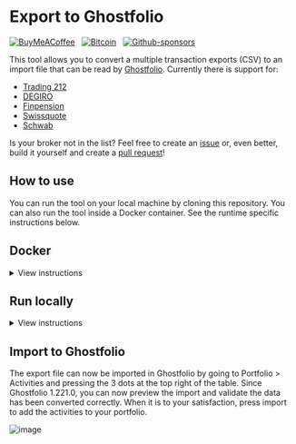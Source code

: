 # Export to Ghostfolio

[![BuyMeACoffee](https://img.shields.io/badge/Buy%20Me%20a%20Coffee-ffdd00?style=for-the-badge&logo=buy-me-a-coffee&logoColor=black)](https://www.buymeacoffee.com/dickw0lff) &nbsp;
[![Bitcoin](https://img.shields.io/badge/Bitcoin-000?style=for-the-badge&logo=bitcoin&logoColor=white)](bc1qsfkpeq8k3zav9g5w7s57gz2l84ju50uu8xqngreuxqas5tz2jrrsndgyth) &nbsp;
[![Github-sponsors](https://img.shields.io/badge/sponsor-30363D?style=for-the-badge&logo=GitHub-Sponsors&logoColor=#EA4AAA)](https://github.com/sponsors/dickwolff) 

This tool allows you to convert a multiple transaction exports (CSV) to an import file that can be read by [Ghostfolio](https://github.com/ghostfolio/ghostfolio/). Currently there is support for:

- [Trading 212](https://trading212.com)
- [DEGIRO](https://degiro.com)
- [Finpension](https://finpension.ch)
- [Swissquote](https://en.swissquote.com/)
- [Schwab]()

Is your broker not in the list? Feel free to create an [issue](https://github.com/dickwolff/Export-To-Ghostfolio/issues/new) or, even better, build it yourself and create a [pull request](https://github.com/dickwolff/Export-To-Ghostfolio/compare)!

## How to use

You can run the tool on your local machine by cloning this repository. You can also run the tool inside a Docker container. See the runtime specific instructions below.

## Docker

<details>
<summary>View instructions</summary>

### System requirements

To run the Docker container you need to have [Docker](https://docs.docker.com/get-docker/) installed on your machine. The image is publishe to [Docker Hub](https://hub.docker.com/r/dickwolff/export-to-ghostfolio). Contrary to the locally run version of the tool, the containerized version tries to determine which file type to process by looking to the header line inside the file. So there is no need to specify which converter to use.

 You can then run the image like:

```
docker run -d -v /C/.../docker_in:/var/e2g-input -v /C/.../docker_out:/var/e2g-output --env GHOSTFOLIO_ACCOUNT_ID=xxxxxxx dickwolff/export-to-ghostfolio
```

The following parameters can be given to the Docker run command.

| Command | Optional | Description |
| ------- | -------- | ----------- |
| ` -v {local_in-folder}:/var/e2g-input` | N | The input folder where you put the files to be processed |
| `-v {local_out_folder}:/var/e2g-output` | N | The output folder where the Ghostfolio import JSON will be placed. Also the input file will be moved here when an error ocurred while processing the file. |
| `--env GHOSTFOLIO_ACCOUNT_ID=xxxxxxx` | N | Your Ghostolio account ID <sup>1</sup> |
| `--env USE_POLLING=true` | Y | When set to true, the container will continously look for new files to process and the container will not stop. |
| `--env DEBUG_LOGGING=true` | Y | When set to true, the container will show logs in more detail, useful for error tracing. |

1: You can retrieve your Ghostfolio account ID by going to Accounts > select your account and copying the ID from the URL.

![image](https://user-images.githubusercontent.com/5620002/203353840-f5db7323-fb2f-4f4f-befc-e4e340466a74.png)

</details>

## Run locally

<details>
<summary>View instructions</summary>

### System requirements

The tool requires you to install the latest LTS version of Node, which you can download [here](https://nodejs.org/en/download/). The tool can run on any OS on which you can install Node.

### Download transaction export

#### Trading 212

Login to your Trading 212 account and create an export file (via History > Download icon). Choose the period from which you wish to export your history and click download.

#### DEGIRO

Login to your DEGIRO account and create an export file (via Inbox > Account Overview, see image below). Choose the period from which you wish to export your history and click download.

![Export instructions for DEGIRO](./assets/export-degiro.jpg)

#### Finpension

Login to your Finpension account. Select your portfolio from the landing page. Then to the right of the screen select “Transactions”, on the following page to the right notice “transaction report (CSV-file)” and click to email or click to download locally.

#### Swissquote

Login to your Swissquote account. From the bar menu click on “Transactions”. Select the desired time period as well as types and then select the “export CSV” button to the right.

#### Schwab

Login to your Schwab account. Go to “Accounts” then “History”. Select the account you want to download details from. Select the “Date Range” and select “Export” (csv). Save the file.

![Export instructions for Schwab](./assets/export-schwab.jpg)

### Use the tool

Next, clone the repo to your local machine and open with your editor of choice (e.g. Visual Studio Code).

Run `npm install` to install all required packages.

The repository contains a sample `.env` file. Rename this from `.env.sample`.

- Put your export file path in the `INPUT_FILE` variable. This has to be relative to the root of the project.
- Put the Ghostfolio account name where you want your transactions to end up at in `GHOSTFOLIO_ACCOUNT_ID` 
  - This can be retrieved by going to Accounts > select your account and copying the ID from the URL 
  
    ![image](https://user-images.githubusercontent.com/5620002/203353840-f5db7323-fb2f-4f4f-befc-e4e340466a74.png)
- Optionally you can enable debug logging by setting the `DEBUG_LOGGING` variable to `TRUE`.

You can now run `npm run start [exporttype]`. See the table with run commands below. The tool will open your export and will convert this. It retrieves the symbols that are supported with YAHOO Finance (e.g. for European stocks like `ASML`, it will retrieve `ASML.AS` by the corresponding ISIN).

| Exporter    | Run command                         |
| ----------- | ----------------------------------- |
| Trading 212 | `run start trading212` (or `t212`)  |
| DEGIRO      | `run start degiro`                  |
| Finpension  | `run start finpension` (or `fp`)    |
| Swissquote  | `run start swissquote` (or `sq`)    |
| Schwab      | `run start schwab`                  |
  
</details>

## Import to Ghostfolio

The export file can now be imported in Ghostfolio by going to Portfolio > Activities and pressing the 3 dots at the top right of the table. Since Ghostfolio 1.221.0, you can now preview the import and validate the data has been converted correctly. When it is to your satisfaction, press import to add the activities to your portfolio.

![image](https://user-images.githubusercontent.com/5620002/203356387-1f42ca31-7cff-44a5-8f6c-84045cf7101e.png)
